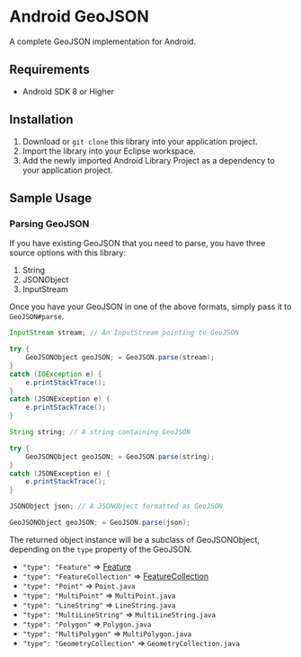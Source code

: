 # Android GeoJSON

A complete GeoJSON implementation for Android.

## Requirements
* Android SDK 8 or Higher

## Installation
1. Download or `git clone` this library into your application project.
2. Import the library into your Eclipse workspace.
3. Add the newly imported Android Library Project as a dependency to your application project.

## Sample Usage

### Parsing GeoJSON

If you have existing GeoJSON that you need to parse, you have three source options with this library:

1. String
2. JSONObject
3. InputStream

Once you have your GeoJSON in one of the above formats, simply pass it to `GeoJSON#parse`.

````java
InputStream stream; // An InputStream pointing to GeoJSON

try {
    GeoJSONObject geoJSON; = GeoJSON.parse(stream);
}
catch (IOException e) {
    e.printStackTrace();
}
catch (JSONException e) {
    e.printStackTrace();
}
````

````java
String string; // A string containing GeoJSON

try {
    GeoJSONObject geoJSON; = GeoJSON.parse(string);
}
catch (JSONException e) {
    e.printStackTrace();
}
````

````java
JSONObject json; // A JSONObject formatted as GeoJSON

GeoJSONObject geoJSON; = GeoJSON.parse(json);
````

The returned object instance will be a subclass of GeoJSONObject, depending on the `type` property of the GeoJSON.

* `"type": "Feature"` => [Feature](./blob/master/src/com/cocoahero/android/geojson/Feature.java)
* `"type": "FeatureCollection"` => [FeatureCollection](./blob/master/src/com/cocoahero/android/geojson/FeatureCollection.java)
* `"type": "Point"` => `Point.java`
* `"type": "MultiPoint"` => `MultiPoint.java`
* `"type": "LineString"` => `LineString.java`
* `"type": "MultiLineString"` => `MultiLineString.java`
* `"type": "Polygon"` => `Polygon.java`
* `"type": "MultiPolygon"` => `MultiPolygon.java`
* `"type": "GeometryCollection"` => `GeometryCollection.java`

